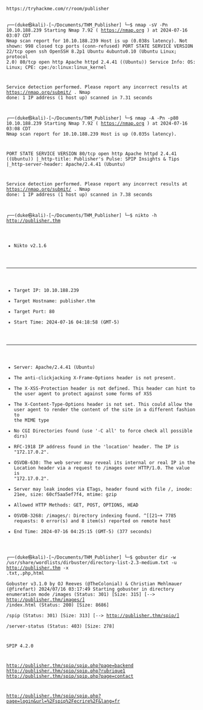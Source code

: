 <code>
https://tryhackme.com/r/room/publisher

┌──(duke㉿kali)-[~/Documents/THM_Publisher]
└─$ nmap -sV -Pn 10.10.188.239
Starting Nmap 7.92 ( https://nmap.org ) at 2024-07-16 03:07 CDT
Nmap scan report for 10.10.188.239
Host is up (0.038s latency).
Not shown: 998 closed tcp ports (conn-refused)
PORT   STATE SERVICE VERSION
22/tcp open  ssh     OpenSSH 8.2p1 Ubuntu 4ubuntu0.10 (Ubuntu Linux; protocol 2.0)
80/tcp open  http    Apache httpd 2.4.41 ((Ubuntu))
Service Info: OS: Linux; CPE: cpe:/o:linux:linux_kernel

Service detection performed. Please report any incorrect results at https://nmap.org/submit/ .
Nmap done: 1 IP address (1 host up) scanned in 7.31 seconds
                                                                                                                                                                                                                                            
┌──(duke㉿kali)-[~/Documents/THM_Publisher]
└─$ nmap -A -Pn -p80 10.10.188.239
Starting Nmap 7.92 ( https://nmap.org ) at 2024-07-16 03:08 CDT
Nmap scan report for 10.10.188.239
Host is up (0.035s latency).

PORT   STATE SERVICE VERSION
80/tcp open  http    Apache httpd 2.4.41 ((Ubuntu))
|_http-title: Publisher's Pulse: SPIP Insights & Tips
|_http-server-header: Apache/2.4.41 (Ubuntu)

Service detection performed. Please report any incorrect results at https://nmap.org/submit/ .
Nmap done: 1 IP address (1 host up) scanned in 7.38 seconds



                                                                                                                                                                                                                                            
┌──(duke㉿kali)-[~/Documents/THM_Publisher]
└─$ nikto  -h http://publisher.thm                 
- Nikto v2.1.6
---------------------------------------------------------------------------
+ Target IP:          10.10.188.239
+ Target Hostname:    publisher.thm
+ Target Port:        80
+ Start Time:         2024-07-16 04:18:58 (GMT-5)
---------------------------------------------------------------------------
+ Server: Apache/2.4.41 (Ubuntu)
+ The anti-clickjacking X-Frame-Options header is not present.
+ The X-XSS-Protection header is not defined. This header can hint to the user agent to protect against some forms of XSS
+ The X-Content-Type-Options header is not set. This could allow the user agent to render the content of the site in a different fashion to the MIME type
+ No CGI Directories found (use '-C all' to force check all possible dirs)
+ RFC-1918 IP address found in the 'location' header. The IP is "172.17.0.2".
+ OSVDB-630: The web server may reveal its internal or real IP in the Location header via a request to /images over HTTP/1.0. The value is "172.17.0.2".
+ Server may leak inodes via ETags, header found with file /, inode: 21ee, size: 60cf5aa5ef7f4, mtime: gzip
+ Allowed HTTP Methods: GET, POST, OPTIONS, HEAD 
+ OSVDB-3268: /images/: Directory indexing found.
^[[21~+ 7785 requests: 0 error(s) and 8 item(s) reported on remote host
+ End Time:           2024-07-16 04:25:15 (GMT-5) (377 seconds)


┌──(duke㉿kali)-[~/Documents/THM_Publisher]
└─$ gobuster dir -w /usr/share/wordlists/dirbuster/directory-list-2.3-medium.txt -u http://publisher.thm -x .txt,.php,html        
Gobuster v3.1.0
by OJ Reeves (@TheColonial) & Christian Mehlmauer (@firefart)
2024/07/16 03:17:49 Starting gobuster in directory enumeration mode
/images               (Status: 301) [Size: 315] [--> http://publisher.thm/images/]
/index.html           (Status: 200) [Size: 8686]                                  
/spip                 (Status: 301) [Size: 313] [--> http://publisher.thm/spip/]  
/server-status        (Status: 403) [Size: 278]                                   
                                                        


SPIP 4.2.0

http://publisher.thm/spip/spip.php?page=backend
http://publisher.thm/spip/spip.php?rubrique1
http://publisher.thm/spip/spip.php?page=contact

http://publisher.thm/spip/spip.php?page=login&url=%2Fspip%2Fecrire%2F&lang=fr


</code>

